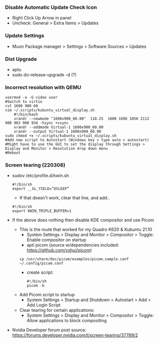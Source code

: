 ### Disable Automatic Update Check Icon
- Right Click Up Arrow in panel
- Uncheck: General > Extra Items > Updates

### Update Settings
- Muon Package manager > Settings > Software Sources > Updates

### Dist Upgrade
- aptu
- sudo do-release-upgrade -d (?)

### Incorrect resolution with QEMU
    usermod -a -G video user
    #Switch to virtio
    cvt 1600 900 60
    vim ~/.scripts/kubuntu_virtual_display.sh
        #!/bin/bash
        xrandr --newmode "1600x900_60.00"  118.25  1600 1696 1856 2112  900 903 908 934 -hsync +vsync
        xrandr --addmode Virtual-1 1600x900_60.00
        xrandr --output Virtual-1 1600x900_60.00
    sudo chmod +x ~/.scripts/kubuntu_virtual_display.sh
    #Add new script to Autostart (Windows key > type auto > autostart)
    #Might have to use the GUI to set the display through Settings > Display and Monitor > Resolution drop down menu
    #Reboot
 
 ### Screen tearing (220308)
- sudov /etc/profile.d/kwin.sh
    ```
    #!/bin/sh
    export __GL_YIELD=“USLEEP”
    ```
    - If that doesn't work, clear that line, and add..
    ```
    #!/bin/sh
    export KWIN_TRIPLE_BUFFER=1
    ```
- If the above does nothing then disable KDE compositor and use Picom
    - This is the route that worked for my Quadro K620 & Kubuntu 21.10
        - System Settings > Display and Monitor > Compositor > Toggle: Enable compositor on startup
        - apti picom (source w/dependencies included: https://github.com/yshui/picom)
        ```
        cp /usr/share/doc/picom/examples/picom.sample.conf ~/.config/picom.conf
        ```
        - create script:
            ```
            #!/bin/sh
            picom -b
            ```
    - Add Picom script to startup
        - System Settings > Startup and Shutdown > Autostart > Add > Add Login Script
    - Clear tearing for certain applications: 
        - System Settings > Display and Monitor > Compositor > Toggle: Allow applications to block compositing

- Nvidia Developer forum post source: https://forums.developer.nvidia.com/t/screen-tearing/37789/2

